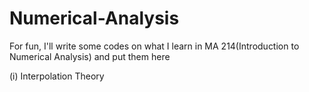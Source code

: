 # Numerical-Analysis
For fun, I'll write some codes on what I learn in MA 214(Introduction to Numerical Analysis) and put them here

(i) Interpolation Theory

